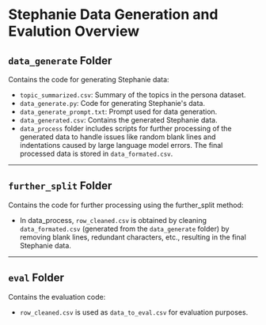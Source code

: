 # Stephanie Data Generation and Evalution Overview

## `data_generate` Folder
Contains the code for generating Stephanie data:
- `topic_summarized.csv`: Summary of the topics in the persona dataset.
- `data_generate.py`: Code for generating Stephanie's data.
- `data_generate_prompt.txt`: Prompt used for data generation.
- `data_generated.csv`: Contains the generated Stephanie data.
- `data_process` folder includes scripts for further processing of the generated data to handle issues like random blank lines and indentations caused by large language model errors. The final processed data is stored in `data_formated.csv`.

---

## `further_split` Folder
Contains the code for further processing using the further_split method:
- In data_process, `row_cleaned.csv` is obtained by cleaning `data_formated.csv` (generated from the `data_generate` folder) by removing blank lines, redundant characters, etc., resulting in the final Stephanie data.

---

## `eval` Folder
Contains the evaluation code:
- `row_cleaned.csv` is used as `data_to_eval.csv` for evaluation purposes.
